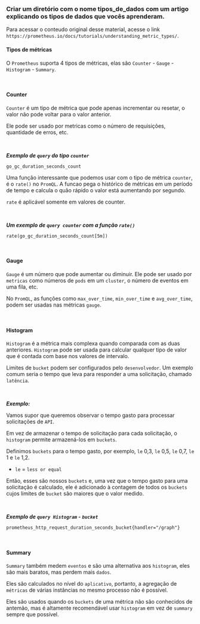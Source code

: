 ### Criar um diretório com o nome tipos_de_dados com um artigo explicando os tipos de dados que vocês aprenderam.

Para acessar o conteudo original desse material, acesse o link `https://prometheus.io/docs/tutorials/understanding_metric_types/`.

#### Tipos de métricas

O `Prometheus` suporta 4 tipos de métricas, elas são `Counter` - `Gauge` - `Histogram` - `Summary`.

&nbsp;

#### Counter

`Counter` é um tipo de métrica que pode apenas incrementar ou resetar, o valor não pode voltar para o valor anterior.

Ele pode ser usado por metricas como o número de requisições, quantidade de erros, etc.

&nbsp;

**_Exemplo de `query` do tipo `counter`_**

```PROMQL
go_gc_duration_seconds_count
```

Uma função interessante que podemos usar com o tipo de métrica `counter`, é o `rate()` no `PromQL`.
A funcao pega o histórico de métricas em um período de tempo e calcula o quão rápido o valor está aumentando por segundo.

`rate` é aplicável somente em valores de counter.

&nbsp;

**_Um exemplo de `query counter` com a função `rate()`_**

```PROMQL
rate(go_gc_duration_seconds_count[5m])
```

&nbsp;
&nbsp;

#### Gauge

`Gauge` é um número que pode aumentar ou diminuir. Ele pode ser usado por `metricas` como números de `pods` em um `cluster`, o número de eventos em uma fila, etc.

No `PromQL`, as funções como `max_over_time`, `min_over_time` e `avg_over_time`, podem ser usadas nas métricas `gauge`.

&nbsp;
&nbsp;

#### Histogram

`Histogram` é a métrica mais complexa quando comparada com as duas anteriores. `Histogram` pode ser usada para calcular qualquer tipo de valor que é contada com base nos valores de intervalo.

Limites de `bucket` podem ser configurados pelo `desenvolvedor`. Um exemplo comum seria o tempo que leva para responder a uma solicitação, chamado `latência`.

&nbsp;

**_Exemplo:_**

Vamos supor que queremos observar o tempo gasto para processar solicitações de `API`.

Em vez de armazenar o tempo de solicitação para cada solicitação, o `histogram` permite armazená-los em `buckets`.

Definimos `buckets` para o tempo gasto, por exemplo, `le` 0,3, `le` 0,5, `le` 0,7, `le` 1 e `le` 1,2.

- `le` = `less or equal`

Então, esses são nossos `buckets` e, uma vez que o tempo gasto para uma solicitação é calculado, ele é adicionado à contagem de todos os `buckets` cujos limites de `bucket` são maiores que o valor medido.

&nbsp;

**_Exemplo de `query Histogram` - `bucket`_**

    prometheus_http_request_duration_seconds_bucket{handler="/graph"}

&nbsp;
&nbsp;

#### Summary

`Summary` também medem `eventos` e são uma alternativa aos `histogram`, eles são mais baratos, mas perdem mais `dados`.

Eles são calculados no nível do `aplicativo`, portanto, a agregação de `métricas` de várias instâncias no mesmo processo não é possível.

Eles são usados ​​quando os `buckets` de uma métrica não são conhecidos de antemão, mas é altamente recomendável usar `histogram` em vez de `summary` sempre que possível.
